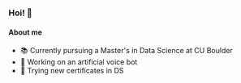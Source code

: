 ### Hoi! 👻

#### About me

- 📚 Currently pursuing a Master's in Data Science at CU Boulder
- 🎃 Working on an artificial voice bot
- 🗿 Trying new certificates in DS

